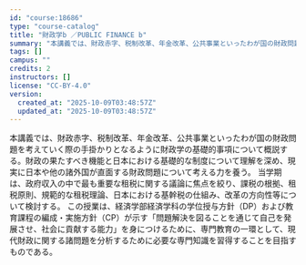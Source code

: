 ```yaml
---
id: "course:18686"
type: "course-catalog"
title: "財政学b ／PUBLIC FINANCE b"
summary: "本講義では、財政赤字、税制改革、年金改革、公共事業といったわが国の財政問題を考えていく際の手掛かりとなるように財政学の基礎的事項について概説する。財政の果たすべき機能と日本における基礎的な制度について理解を深め、現実に日本や他の諸外国が直面…"
tags: []
campus: ""
credits: 2
instructors: []
license: "CC-BY-4.0"
version:
  created_at: "2025-10-09T03:48:57Z"
  updated_at: "2025-10-09T03:48:57Z"
---
```

本講義では、財政赤字、税制改革、年金改革、公共事業といったわが国の財政問題を考えていく際の手掛かりとなるように財政学の基礎的事項について概説する。財政の果たすべき機能と日本における基礎的な制度について理解を深め、現実に日本や他の諸外国が直面する財政問題について考える力を養う。 当学期は、政府収入の中で最も重要な租税に関する議論に焦点を絞り、課税の根拠、租税原則、規範的な租税理論、日本における基幹税の仕組み、改革の方向性等について検討する。 この授業は、経済学部経済学科の学位授与方針（DP）および教育課程の編成・実施方針（CP）が示す「問題解決を図ることを通じて自己を発展させ、社会に貢献する能力」を身につけるために、専門教育の一環として、現代財政に関する諸問題を分析するために必要な専門知識を習得することを目指すものである。
